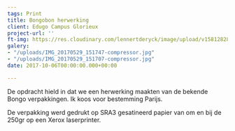 ```yaml
---
tags: Print
title: Bongobon herwerking
client: Edugo Campus Glorieux
project-url: ''
ft-img: https://res.cloudinary.com/lennertderyck/image/upload/v1581282846/IMG_20170529_151707-compressor_sldodc.jpg
galery:
- "/uploads/IMG_20170529_151747-compressor.jpg"
- "/uploads/IMG_20170529_151707-compressor.jpg"
date: 2017-10-06T00:00:00.000+00:00

---
```

De opdracht hield in dat we een herwerking maakten van de bekende Bongo verpakkingen. Ik koos voor bestemming Parijs.

De verpakking werd gedrukt op SRA3 gesatineerd papier van om en bij de 250gr op een Xerox laserprinter.